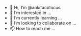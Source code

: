 - 👋 Hi, I’m @ankitacotocus
- 👀 I’m interested in ...
- 🌱 I’m currently learning ...
- 💞️ I’m looking to collaborate on ...
- 📫 How to reach me ...

<!---
ankitacotocus/ankitacotocus is a ✨ special ✨ repository because its `README.md` (this file) appears on your GitHub profile.
You can click the Preview link to take a look at your changes.
--->
